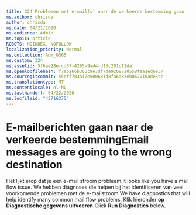 ```yaml
---
title: 324 Problemen met e-mail(s) naar de verkeerde bestemming gaan
ms.author: chrisda
author: chrisda
ms.date: 04/21/2020
ms.audience: Admin
ms.topic: article
ROBOTS: NOINDEX, NOFOLLOW
localization_priority: Normal
ms.collection: Adm_O365
ms.custom: 324
ms.assetid: 5f6ae28e-cd87-4265-9ad4-d13c201c12da
ms.openlocfilehash: f7ab266b363c9e7df7de9208720558fea1ed6e37
ms.sourcegitcommit: 55eff703a17e500681d8fa6a87eb067019ade3cc
ms.translationtype: MT
ms.contentlocale: nl-NL
ms.lasthandoff: 04/22/2020
ms.locfileid: "43716275"
---
```

# <a name="email-messages-are-going-to-the-wrong-destination"></a><span data-ttu-id="1c954-102">E-mailberichten gaan naar de verkeerde bestemming</span><span class="sxs-lookup"><span data-stu-id="1c954-102">Email messages are going to the wrong destination</span></span>

<span data-ttu-id="1c954-103">Het lijkt erop dat je een e-mail stroom probleem.</span><span class="sxs-lookup"><span data-stu-id="1c954-103">It looks like you have a mail flow issue.</span></span> <span data-ttu-id="1c954-104">We hebben diagnoses die helpen bij het identificeren van veel voorkomende problemen met de e-mailstroom.</span><span class="sxs-lookup"><span data-stu-id="1c954-104">We have diagnostics that will help identify many common mail flow problems.</span></span> <span data-ttu-id="1c954-105">Klik hieronder **op Diagnostische gegevens uitvoeren.**</span><span class="sxs-lookup"><span data-stu-id="1c954-105">Click **Run Diagnostics** below.</span></span>
